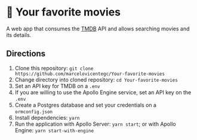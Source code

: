 # 🎥 Your favorite movies

A web app that consumes the [TMDB]('https://www.themoviedb.org/') API and allows searching movies and its details.

## Directions

1. Clone this repository: `git clone https://github.com/marcelovicentegc/Your-favorite-movies`
2. Change directory into cloned repository: `cd Your-favorite-movies`
3. Set an API key for TMDB on a `.env`
4. If you are willing to use the Apollo Engine service, set an API key on the `.env`
5. Create a Postgres database and set your credentials on a `ormconfig.json`
6. Install dependencies: `yarn`
7. Run the application with Apollo Server: `yarn start`; or with Apollo Engine: `yarn start-with-engine`
